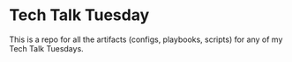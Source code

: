# Tech Talk Tuesday

This is a repo for all the artifacts (configs, playbooks, scripts) for any of my Tech Talk Tuesdays. 